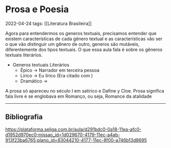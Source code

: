# Prosa e Poesia
2022-04-24
tags: [[Literatura Brasileira]] 

Agora para entendermos os generos textuais, precisamos entender que existem características de cada gênero textual e as características vão ser o que vão distinguir um gênero de outro, generos são mutáveis, diferentemente dos tipos textuais. O que essa aula fala é sobre os gêneros textuais literários.

* Generos textuais Literários
	* Épico → Narrador em terceira pessoa  
	* Lírico → Eu lírico (Era citado com )
	* Dramático →

A prosa só apareceu no século I em satirico e Dafine y Cloe. Prosa significa fala livre e se englobava em Romanço, ou seja, Romance da atalidade 



-----------------------------------------------
## Bibliografia
https://plataforma.seliga.com.br/aula/d291bdc0-0a18-11ea-afc0-d1952d970ec0;missao_id=1d029670-4179-11ec-a4ab-913f23ba6765;plano_id=83044210-4177-11ec-8f00-a746b13d8695
